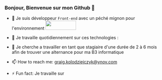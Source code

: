### Bonjour, Bienvenue sur mon Github 👋

- 🔭 Je suis développeur ```Front-end``` avec un péché mignon pour l'environnement <img src="https://img.shields.io/badge/React-20232A?style=for-the-badge&logo=react&logoColor=61DAFB" width="100" height="30">

- 🌱 Je travaille quotidiennement sur ces technologies : 
- 👯 Je cherche a travailler en tant que stagiaire d'une durée de 2 à 6 mois afin de trouver une alternance pour ma B3 informatique 
- 📫 How to reach me: graig.kolodziejczyk@ynov.com
- ⚡ Fun fact: Je travaille sur 






